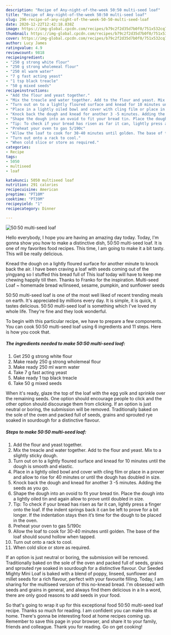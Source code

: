 ```yaml
---
description: "Recipe of Any-night-of-the-week 50:50 multi-seed loaf"
title: "Recipe of Any-night-of-the-week 50:50 multi-seed loaf"
slug: 296-recipe-of-any-night-of-the-week-50-50-multi-seed-loaf
date: 2020-12-22T12:42:18.838Z
image: https://img-global.cpcdn.com/recipes/b79c2f2d35d7b0f0/751x532cq70/5050-multi-seed-loaf-recipe-main-photo.jpg
thumbnail: https://img-global.cpcdn.com/recipes/b79c2f2d35d7b0f0/751x532cq70/5050-multi-seed-loaf-recipe-main-photo.jpg
cover: https://img-global.cpcdn.com/recipes/b79c2f2d35d7b0f0/751x532cq70/5050-multi-seed-loaf-recipe-main-photo.jpg
author: Lucy James
ratingvalue: 4.9
reviewcount: 9818
recipeingredient:
- "250 g strong white flour"
- "250 g strong wholemeal flour"
- "250 ml warm water"
- "7 g fast acting yeast"
- "1 tsp black treacle"
- "50 g mixed seeds"
recipeinstructions:
- "Add the flour and yeast together."
- "Mix the treacle and water together. Add to the flour and yeast. Mix to a slightly sticky dough."
- "Turn out on to a lightly floured surface and knead for 10 minutes until the dough is smooth and elastic."
- "Place in a lightly oiled bowl and cover with cling film or place in a prover and allow to rise for 40 minutes or until the dough has doubled in size."
- "Knock back the dough and knead for another 3 -5 minutes. Adding the seeds as you go."
- "Shape the dough into an ovoid to fit your bread tin. Place the dough into a lightly oiled tin and again allow to prove until doubled in size."
- "Tip: To check if your bread has risen as far it can, lightly press a finger onto the loaf. If the indent springs back it can be left to prove for a bit longer. If the indentation stays then it’s time for the dough to be placed in the oven."
- "Preheat your oven to gas 5/190c"
- "Allow the loaf to cook for 30-40 minutes until golden. The base of the loaf should sound hollow when tapped."
- "Turn out onto a rack to cool."
- "When cold slice or store as required."
categories:
- Recipe
tags:
- 5050
- multiseed
- loaf

katakunci: 5050 multiseed loaf 
nutrition: 291 calories
recipecuisine: American
preptime: "PT10M"
cooktime: "PT39M"
recipeyield: "1"
recipecategory: Dinner

---
```



![50:50 multi-seed loaf](https://img-global.cpcdn.com/recipes/b79c2f2d35d7b0f0/751x532cq70/5050-multi-seed-loaf-recipe-main-photo.jpg)

Hello everybody, I hope you are having an amazing day today. Today, I'm gonna show you how to make a distinctive dish, 50:50 multi-seed loaf. It is one of my favorites food recipes. This time, I am going to make it a bit tasty. This will be really delicious.

Knead the dough on a lightly floured surface for another minute to knock back the air. I have been craving a loaf with seeds coming out of the yingyang so I stuffed this bread full of This loaf today will have to keep me chewing happily till then. Thanks to Franko for the inspiration. Multi-seed Loaf ~ homemade bread w/linseed, sesame, pumpkin, and sunflower seeds

50:50 multi-seed loaf is one of the most well liked of recent trending meals on earth. It's appreciated by millions every day. It is simple, it is quick, it tastes delicious. 50:50 multi-seed loaf is something which I've loved my whole life. They're fine and they look wonderful.


To begin with this particular recipe, we have to prepare a few components. You can cook 50:50 multi-seed loaf using 6 ingredients and 11 steps. Here is how you cook that.

<!--inarticleads1-->

##### The ingredients needed to make 50:50 multi-seed loaf:

1. Get 250 g strong white flour
1. Make ready 250 g strong wholemeal flour
1. Make ready 250 ml warm water
1. Take 7 g fast acting yeast
1. Make ready 1 tsp black treacle
1. Take 50 g mixed seeds


When it&#39;s ready, glaze the top of the loaf with the egg yolk and sprinkle over the remaining seeds. One option should encourage people to click and the other option should discourage them from clicking. If an option is just neutral or boring, the submission will be removed. Traditionally baked on the sole of the oven and packed full of seeds, grains and sprouted rye soaked in sourdough for a distinctive flavour. 

<!--inarticleads2-->

##### Steps to make 50:50 multi-seed loaf:

1. Add the flour and yeast together.
1. Mix the treacle and water together. Add to the flour and yeast. Mix to a slightly sticky dough.
1. Turn out on to a lightly floured surface and knead for 10 minutes until the dough is smooth and elastic.
1. Place in a lightly oiled bowl and cover with cling film or place in a prover and allow to rise for 40 minutes or until the dough has doubled in size.
1. Knock back the dough and knead for another 3 -5 minutes. Adding the seeds as you go.
1. Shape the dough into an ovoid to fit your bread tin. Place the dough into a lightly oiled tin and again allow to prove until doubled in size.
1. Tip: To check if your bread has risen as far it can, lightly press a finger onto the loaf. If the indent springs back it can be left to prove for a bit longer. If the indentation stays then it’s time for the dough to be placed in the oven.
1. Preheat your oven to gas 5/190c
1. Allow the loaf to cook for 30-40 minutes until golden. The base of the loaf should sound hollow when tapped.
1. Turn out onto a rack to cool.
1. When cold slice or store as required.


If an option is just neutral or boring, the submission will be removed. Traditionally baked on the sole of the oven and packed full of seeds, grains and sprouted rye soaked in sourdough for a distinctive flavour. Our Seeded Mighty Mini Loaf is baked with a blend of poppy, linseed, sunflower and millet seeds for a rich flavour, perfect with your favourite filling. Today, I am sharing for the multiseed version of this no-knead bread. I&#39;m obsessed with seeds and grains in general, and always find them delicious in a In a word, there are only good reasons to add seeds in your food. 

So that's going to wrap it up for this exceptional food 50:50 multi-seed loaf recipe. Thanks so much for reading. I am confident you can make this at home. There's gonna be interesting food at home recipes coming up. Remember to save this page in your browser, and share it to your family, friends and colleague. Thank you for reading. Go on get cooking!
